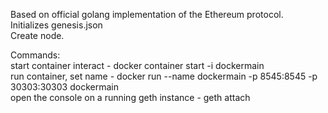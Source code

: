 Based on official golang implementation of the Ethereum protocol.  
Initializes genesis.json  
Create node.  


Commands:   
start container interact - docker container start -i dockermain  
run container, set name - docker run --name dockermain -p 8545:8545 -p 30303:30303 dockermain  
open the console on a running geth instance - geth attach

